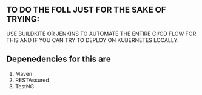 ## TO DO THE FOLL JUST FOR THE SAKE OF TRYING:

USE BUILDKITE OR JENKINS TO AUTOMATE THE ENTIRE CI/CD FLOW FOR THIS AND IF YOU CAN TRY TO DEPLOY ON KUBERNETES LOCALLY.

## Depenedencies for this are

1. Maven
2. RESTAssured
3. TestNG
